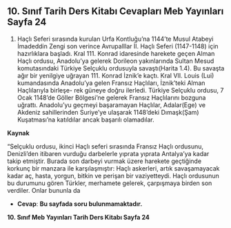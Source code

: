 ## 10. Sınıf Tarih Ders Kitabı Cevapları Meb Yayınları Sayfa 24

1. Haçlı Seferi sırasında kurulan Urfa Kontluğu’na 1144’te Musul Atabeyi İmadeddin Zengi son verince AvrupalIlar İl. Haçlı Seferi (1147-1148) için hazırlıklara başladı. Kral 111. Konrad idaresinde harekete geçen Alman Haçlı ordusu, Anadolu’ya gelerek Dorileon yakınlarında Sultan Mesud komutasındaki Türkiye Selçuklu ordusuyla savaştı(Harita 1.4). Bu savaşta ağır bir yenilgiye uğrayan 111. Konrad İznik’e kaçtı. Kral VII. Louis (Lui) kumandasında Anadolu’ya gelen Fransız Haçlıları, İznik’teki Alman Haçlılarıyla birleşe- rek güneye doğru ilerledi. Türkiye Selçuklu ordusu, 7 Ocak 1148’de Göller Bölgesi’ne gelerek Fransız Haçlılarını bozguna uğrattı. Anadolu’yu geçmeyi başaramayan Haçlılar, Adalar(Ege) ve Akdeniz sahillerinden Suriye’ye ulaşarak 1148’deki Dımaşk(Şam) Kuşatması’na katıldılar ancak başarılı olamadılar.

**Kaynak**

“Selçuklu ordusu, ikinci Haçlı seferi sırasında Fransız Haçlı ordusunu, Denizli’den itibaren vurduğu darbelerle yıprata yıprata Antalya’ya kadar takip etmiştir. Burada son darbeyi vurmak üzere harekete geçtiğinde korkunç bir manzara ile karşılaşmıştır: Haçlı askerleri, artık savaşamayacak kadar aç, hasta, yorgun, bitkin ve perişan bir vaziyetteydi. Haçlı ordusunun bu durumunu gören Türkler, merhamete gelerek, çarpışmaya birden son verdiler. Onlar bununla da

* **Cevap**: **Bu sayfada soru bulunmamaktadır.**

**10. Sınıf Meb Yayınları Tarih Ders Kitabı Sayfa 24**